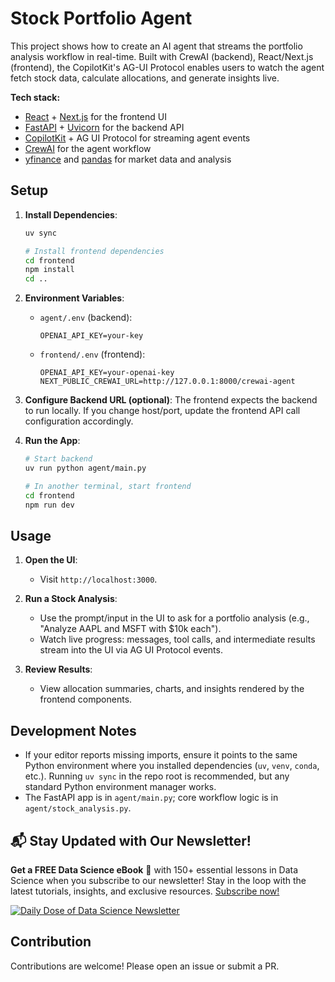 # Stock Portfolio Agent

This project shows how to create an AI agent that streams the portfolio analysis workflow in real-time. Built with CrewAI (backend), React/Next.js (frontend), the CopilotKit's AG-UI Protocol enables users to watch the agent fetch stock data, calculate allocations, and generate insights live.

**Tech stack:**
- [React](https://react.dev) + [Next.js](https://nextjs.org) for the frontend UI
- [FastAPI](https://fastapi.tiangolo.com) + [Uvicorn](https://www.uvicorn.org) for the backend API
- [CopilotKit](https://github.com/CopilotKit/CopilotKit) + AG UI Protocol for streaming agent events
- [CrewAI](https://github.com/crewAIInc/crewAI) for the agent workflow
- [yfinance](https://github.com/ranaroussi/yfinance) and [pandas](https://pandas.pydata.org) for market data and analysis

## Setup

1. **Install Dependencies**:
   ```bash
   uv sync
   
   # Install frontend dependencies
   cd frontend
   npm install
   cd ..
   ```

2. **Environment Variables**:
   - `agent/.env` (backend):
     ```env
     OPENAI_API_KEY=your-key
     ```
   - `frontend/.env` (frontend):
     ```env
     OPENAI_API_KEY=your-openai-key
     NEXT_PUBLIC_CREWAI_URL=http://127.0.0.1:8000/crewai-agent
     ```

3. **Configure Backend URL (optional)**:
   The frontend expects the backend to run locally. If you change host/port, update the frontend API call configuration accordingly.

4. **Run the App**:
   ```bash
   # Start backend
   uv run python agent/main.py

   # In another terminal, start frontend
   cd frontend
   npm run dev
   ```

## Usage

1. **Open the UI**:
   - Visit `http://localhost:3000`.

2. **Run a Stock Analysis**:
   - Use the prompt/input in the UI to ask for a portfolio analysis (e.g., "Analyze AAPL and MSFT with $10k each").
   - Watch live progress: messages, tool calls, and intermediate results stream into the UI via AG UI Protocol events.

3. **Review Results**:
   - View allocation summaries, charts, and insights rendered by the frontend components.

## Development Notes
- If your editor reports missing imports, ensure it points to the same Python environment where you installed dependencies (`uv`, `venv`, `conda`, etc.). Running `uv sync` in the repo root is recommended, but any standard Python environment manager works.
- The FastAPI app is in `agent/main.py`; core workflow logic is in `agent/stock_analysis.py`.



## 📬 Stay Updated with Our Newsletter!

**Get a FREE Data Science eBook** 📖 with 150+ essential lessons in Data Science when you subscribe to our newsletter! Stay in the loop with the latest tutorials, insights, and exclusive resources. [Subscribe now!](https://join.dailydoseofds.com)

[![Daily Dose of Data Science Newsletter](https://github.com/patchy631/ai-engineering/blob/main/resources/join_ddods.png)](https://join.dailydoseofds.com)

## Contribution
Contributions are welcome! Please open an issue or submit a PR.